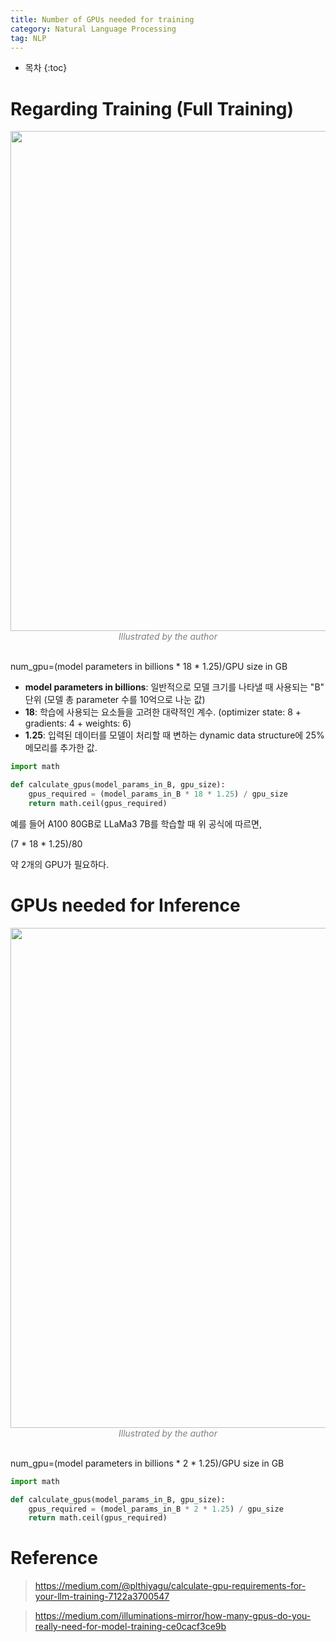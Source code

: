 ```yaml
---
title: Number of GPUs needed for training
category: Natural Language Processing
tag: NLP
---
```








* 목차
{:toc}











# Regarding Training (Full Training)

<center><img width="800" src="https://github.com/finddme/finddme.github.io/assets/53667002/dc962a28-d216-4cda-bc4c-49db2caabbd4"></center>
<center><em style="color:gray;">Illustrated by the author</em></center><br>

num_gpu=(model parameters in billions * 18 * 1.25)/GPU size in GB

- **model parameters in billions**: 일반적으로 모델 크기를 나타낼 때 사용되는 "B" 단위 (모델 총 parameter 수를 10억으로 나눈 값)
- **18**: 학습에 사용되는 요소들을 고려한 대략적인 계수. (optimizer state: 8 + gradients: 4 + weights: 6)
- **1.25**: 입력된 데이터를 모델이 처리할 때 변하는 dynamic data structure에 25% 메모리를 추가한 값.

```python
import math

def calculate_gpus(model_params_in_B, gpu_size):
    gpus_required = (model_params_in_B * 18 * 1.25) / gpu_size
    return math.ceil(gpus_required)
```

예를 들어 A100 80GB로 LLaMa3 7B를 학습할 때 위 공식에 따르면,

(7 * 18 * 1.25)/80

약 2개의 GPU가 필요하다.

# GPUs needed for Inference

<center><img width="800" src="https://github.com/finddme/finddme.github.io/assets/53667002/c3330777-4d97-4152-bc1a-5c29e3e0709c"></center>
<center><em style="color:gray;">Illustrated by the author</em></center><br>

num_gpu=(model parameters in billions * 2 * 1.25)/GPU size in GB

```python
import math

def calculate_gpus(model_params_in_B, gpu_size):
    gpus_required = (model_params_in_B * 2 * 1.25) / gpu_size
    return math.ceil(gpus_required)
```

# Reference

> https://medium.com/@plthiyagu/calculate-gpu-requirements-for-your-llm-training-7122a3700547

> https://medium.com/illuminations-mirror/how-many-gpus-do-you-really-need-for-model-training-ce0cacf3ce9b
